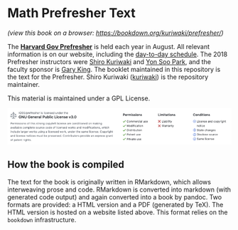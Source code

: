 # Math Prefresher Text 
_(view this book on a browser: https://bookdown.org/kuriwaki/prefresher/)_

The [__Harvard Gov Prefresher__](https://projects.iq.harvard.edu/prefresher) is held each year in August. All relevant information is on our website, including the [day-to-day schedule](https://projects.iq.harvard.edu/prefresher/schedule). The 2018 Prefresher instructors were [Shiro Kuriwaki](https://www.shirokuriwaki.com) and [Yon Soo Park](https://scholar.harvard.edu/yonsoopark/home), and the faculty sponsor is  [Gary King](https://gking.harvard.edu). The booklet maintained in this repository is the text for the Prefresher. Shiro Kuriwaki ([kuriwaki](https://github.com/kuriwaki)) is the repository maintainer. 

This material is maintained under a GPL License.

![](images/readme-license.png)


## How the book is compiled

The text for the book is originally written in RMarkdown, which allows interweaving prose and code. RMarkdown is converted into markdown (with generated code output) and again converted into a book by pandoc. Two formats are provided: a HTML version and a PDF (generated by TeX). The HTML version is hosted on a website listed above. This format relies on the `bookdown` infrastructure. 
